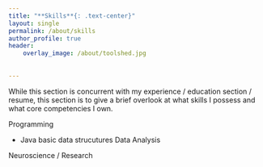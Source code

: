 ```yaml
---
title: "**Skills**{: .text-center}"
layout: single
permalink: /about/skills
author_profile: true
header:
    overlay_image: /about/toolshed.jpg
    
    
---
```


While this section is concurrent with my experience / education section / resume, this section is to give a brief overlook at what skills I possess and what core competencies I own. 

Programming 
  * Java
    basic data strucutures 
Data Analysis 

Neuroscience / Research 
